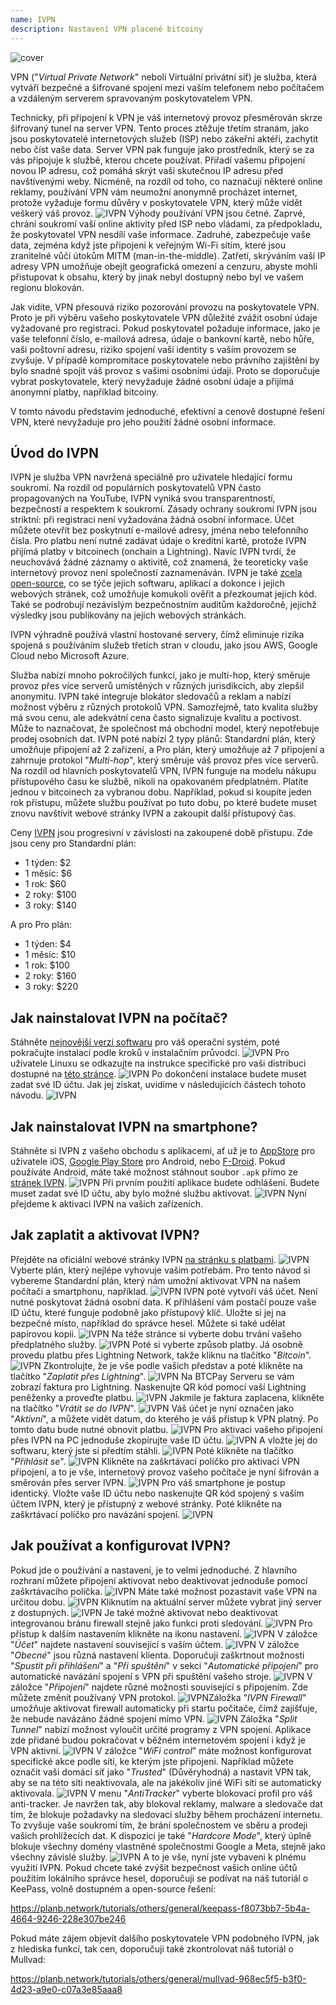 ```yaml
---
name: IVPN
description: Nastavení VPN placené bitcoiny
---
```

![cover](assets/cover.webp)

VPN ("*Virtual Private Network*" neboli Virtuální privátní síť) je služba, která vytváří bezpečné a šifrované spojení mezi vaším telefonem nebo počítačem a vzdáleným serverem spravovaným poskytovatelem VPN.

Technicky, při připojení k VPN je váš internetový provoz přesměrován skrze šifrovaný tunel na server VPN. Tento proces ztěžuje třetím stranám, jako jsou poskytovatelé internetových služeb (ISP) nebo zákeřní aktéři, zachytit nebo číst vaše data. Server VPN pak funguje jako prostředník, který se za vás připojuje k službě, kterou chcete používat. Přiřadí vašemu připojení novou IP adresu, což pomáhá skrýt vaši skutečnou IP adresu před navštívenými weby. Nicméně, na rozdíl od toho, co naznačují některé online reklamy, používání VPN vám neumožní anonymně procházet internet, protože vyžaduje formu důvěry v poskytovatele VPN, který může vidět veškerý váš provoz.
![IVPN](assets/fr/01.webp)
Výhody používání VPN jsou četné. Zaprvé, chrání soukromí vaší online aktivity před ISP nebo vládami, za předpokladu, že poskytovatel VPN nesdílí vaše informace. Zadruhé, zabezpečuje vaše data, zejména když jste připojeni k veřejným Wi-Fi sítím, které jsou zranitelné vůči útokům MITM (man-in-the-middle). Zatřetí, skrýváním vaší IP adresy VPN umožňuje obejít geografická omezení a cenzuru, abyste mohli přistupovat k obsahu, který by jinak nebyl dostupný nebo byl ve vašem regionu blokován.

Jak vidíte, VPN přesouvá riziko pozorování provozu na poskytovatele VPN. Proto je při výběru vašeho poskytovatele VPN důležité zvážit osobní údaje vyžadované pro registraci. Pokud poskytovatel požaduje informace, jako je vaše telefonní číslo, e-mailová adresa, údaje o bankovní kartě, nebo hůře, vaši poštovní adresu, riziko spojení vaší identity s vaším provozem se zvyšuje. V případě kompromitace poskytovatele nebo právního zajištění by bylo snadné spojit váš provoz s vašimi osobními údaji. Proto se doporučuje vybrat poskytovatele, který nevyžaduje žádné osobní údaje a přijímá anonymní platby, například bitcoiny.

V tomto návodu představím jednoduché, efektivní a cenově dostupné řešení VPN, které nevyžaduje pro jeho použití žádné osobní informace.

## Úvod do IVPN

IVPN je služba VPN navržená speciálně pro uživatele hledající formu soukromí. Na rozdíl od populárních poskytovatelů VPN často propagovaných na YouTube, IVPN vyniká svou transparentností, bezpečností a respektem k soukromí.
Zásady ochrany soukromí IVPN jsou striktní: při registraci není vyžadována žádná osobní informace. Účet můžete otevřít bez poskytnutí e-mailové adresy, jména nebo telefonního čísla. Pro platbu není nutné zadávat údaje o kreditní kartě, protože IVPN přijímá platby v bitcoinech (onchain a Lightning). Navíc IVPN tvrdí, že neuchovává žádné záznamy o aktivitě, což znamená, že teoreticky vaše internetový provoz není společností zaznamenáván.
IVPN je také [zcela open-source](https://github.com/ivpn), co se týče jejich softwaru, aplikací a dokonce i jejich webových stránek, což umožňuje komukoli ověřit a přezkoumat jejich kód. Také se podrobují nezávislým bezpečnostním auditům každoročně, jejichž výsledky jsou publikovány na jejich webových stránkách.

IVPN výhradně používá vlastní hostované servery, čímž eliminuje rizika spojená s používáním služeb třetích stran v cloudu, jako jsou AWS, Google Cloud nebo Microsoft Azure.

Služba nabízí mnoho pokročilých funkcí, jako je multi-hop, který směruje provoz přes více serverů umístěných v různých jurisdikcích, aby zlepšil anonymitu. IVPN také integruje blokátor sledovačů a reklam a nabízí možnost výběru z různých protokolů VPN.
Samozřejmě, tato kvalita služby má svou cenu, ale adekvátní cena často signalizuje kvalitu a poctivost. Může to naznačovat, že společnost má obchodní model, který nepotřebuje prodej osobních dat. IVPN poté nabízí 2 typy plánů: Standardní plán, který umožňuje připojení až 2 zařízení, a Pro plán, který umožňuje až 7 připojení a zahrnuje protokol "*Multi-hop*", který směruje váš provoz přes více serverů.
Na rozdíl od hlavních poskytovatelů VPN, IVPN funguje na modelu nákupu přístupového času ke službě, nikoli na opakovaném předplatném. Platíte jednou v bitcoinech za vybranou dobu. Například, pokud si koupíte jeden rok přístupu, můžete službu používat po tuto dobu, po které budete muset znovu navštívit webové stránky IVPN a zakoupit další přístupový čas.

Ceny [IVPN](https://www.ivpn.net/en/pricing/) jsou progresivní v závislosti na zakoupené době přístupu. Zde jsou ceny pro Standardní plán:
- 1 týden: $2
- 1 měsíc: $6
- 1 rok: $60
- 2 roky: $100
- 3 roky: $140

A pro Pro plán:
- 1 týden: $4
- 1 měsíc: $10
- 1 rok: $100
- 2 roky: $160
- 3 roky: $220

## Jak nainstalovat IVPN na počítač?
Stáhněte [nejnovější verzi softwaru](https://www.ivpn.net/en/apps-windows/) pro váš operační systém, poté pokračujte instalací podle kroků v instalačním průvodci. ![IVPN](assets/notext/02.webp)
Pro uživatele Linuxu se odkazujte na instrukce specifické pro vaši distribuci dostupné na [této stránce](https://www.ivpn.net/en/apps-linux/).
![IVPN](assets/notext/03.webp)
Po dokončení instalace budete muset zadat své ID účtu. Jak jej získat, uvidíme v následujících částech tohoto návodu.
![IVPN](assets/notext/04.webp)
## Jak nainstalovat IVPN na smartphone?

Stáhněte si IVPN z vašeho obchodu s aplikacemi, ať už je to [AppStore](https://apps.apple.com/us/app/ivpn-secure-vpn-for-privacy/id1193122683) pro uživatele iOS, [Google Play Store](https://play.google.com/store/apps/details?id=net.ivpn.client) pro Android, nebo [F-Droid](https://f-droid.org/en/packages/net.ivpn.client). Pokud používáte Android, máte také možnost stáhnout soubor `.apk` přímo ze [stránek IVPN](https://www.ivpn.net/en/apps-android/).
![IVPN](assets/notext/05.webp)
Při prvním použití aplikace budete odhlášeni. Budete muset zadat své ID účtu, aby bylo možné službu aktivovat.
![IVPN](assets/notext/06.webp)
Nyní přejdeme k aktivaci IVPN na vašich zařízeních.

## Jak zaplatit a aktivovat IVPN?

Přejděte na oficiální webové stránky IVPN [na stránku s platbami](https://www.ivpn.net/en/pricing/).
![IVPN](assets/notext/07.webp)
Vyberte plán, který nejlépe vyhovuje vašim potřebám. Pro tento návod si vybereme Standardní plán, který nám umožní aktivovat VPN na našem počítači a smartphonu, například.
![IVPN](assets/notext/08.webp)
IVPN poté vytvoří váš účet. Není nutné poskytovat žádná osobní data. K přihlášení vám postačí pouze vaše ID účtu, které funguje podobně jako přístupový klíč. Uložte si jej na bezpečné místo, například do správce hesel. Můžete si také udělat papírovou kopii. ![IVPN](assets/notext/09.webp)
Na téže stránce si vyberte dobu trvání vašeho předplatného služby.
![IVPN](assets/notext/10.webp)
Poté si vyberte způsob platby. Já osobně provedu platbu přes Lightning Network, takže kliknu na tlačítko "*Bitcoin*".
![IVPN](assets/notext/11.webp)
Zkontrolujte, že je vše podle vašich představ a poté klikněte na tlačítko "*Zaplatit přes Lightning*".
![IVPN](assets/notext/12.webp)
Na BTCPay Serveru se vám zobrazí faktura pro Lightning. Naskenujte QR kód pomocí vaší Lightning peněženky a proveďte platbu.
![IVPN](assets/notext/13.webp) Jakmile je faktura zaplacena, klikněte na tlačítko "*Vrátit se do IVPN*".
![IVPN](assets/notext/14.webp)
Váš účet je nyní označen jako "*Aktivní*", a můžete vidět datum, do kterého je váš přístup k VPN platný. Po tomto datu bude nutné obnovit platbu.
![IVPN](assets/notext/15.webp)
Pro aktivaci vašeho připojení přes IVPN na PC jednoduše zkopírujte vaše ID účtu.
![IVPN](assets/notext/16.webp)
A vložte jej do softwaru, který jste si předtím stáhli.
![IVPN](assets/notext/17.webp)
Poté klikněte na tlačítko "*Přihlásit se*".
![IVPN](assets/notext/18.webp)
Klikněte na zaškrtávací políčko pro aktivaci VPN připojení, a to je vše, internetový provoz vašeho počítače je nyní šifrován a směrován přes server IVPN.
![IVPN](assets/notext/19.webp)
Pro váš smartphone je postup identický. Vložte vaše ID účtu nebo naskenujte QR kód spojený s vaším účtem IVPN, který je přístupný z webové stránky. Poté klikněte na zaškrtávací políčko pro navázání spojení.
![IVPN](assets/notext/20.webp)
## Jak používat a konfigurovat IVPN?

Pokud jde o používání a nastavení, je to velmi jednoduché. Z hlavního rozhraní můžete připojení aktivovat nebo deaktivovat jednoduše pomocí zaškrtávacího políčka.
![IVPN](assets/notext/21.webp)
Máte také možnost pozastavit vaše VPN na určitou dobu.
![IVPN](assets/notext/22.webp)
Kliknutím na aktuální server můžete vybrat jiný server z dostupných.
![IVPN](assets/notext/23.webp)
Je také možné aktivovat nebo deaktivovat integrovanou bránu firewall stejně jako funkci proti sledování.
![IVPN](assets/notext/24.webp)
Pro přístup k dalším nastavením klikněte na ikonu nastavení.
![IVPN](assets/notext/25.webp)
V záložce "*Účet*" najdete nastavení související s vaším účtem.
![IVPN](assets/notext/26.webp)
V záložce "*Obecné*" jsou různá nastavení klienta. Doporučuji zaškrtnout možnosti "*Spustit při přihlášení*" a "*Při spuštění*" v sekci "*Automatické připojení*" pro automatické navázání spojení s VPN při spuštění vašeho stroje.
![IVPN](assets/notext/27.webp)
V záložce "*Připojení*" najdete různé možnosti související s připojením. Zde můžete změnit používaný VPN protokol.
![IVPN](assets/notext/28.webp)Záložka "*IVPN Firewall*" umožňuje aktivovat firewall automaticky při startu počítače, čímž zajišťuje, že nebude navázáno žádné spojení mimo VPN.
![IVPN](assets/notext/29.webp)
Záložka "*Split Tunnel*" nabízí možnost vyloučit určité programy z VPN spojení. Aplikace zde přidané budou pokračovat v běžném internetovém spojení i když je VPN aktivní.
![IVPN](assets/notext/30.webp)
V záložce "*WiFi control*" máte možnost konfigurovat specifické akce podle sítí, ke kterým jste připojeni. Například můžete označit vaši domácí síť jako "*Trusted*" (Důvěryhodná) a nastavit VPN tak, aby se na této síti neaktivovala, ale na jakékoliv jiné WiFi síti se automaticky aktivovala.
![IVPN](assets/notext/31.webp)
V menu "*AntiTracker*" vyberte blokovací profil pro váš anti-tracker. Je navržen tak, aby blokoval reklamy, malware a sledovače dat tím, že blokuje požadavky na sledovací služby během procházení internetu. To zvyšuje vaše soukromí tím, že brání společnostem ve sběru a prodeji vašich prohlížecích dat. K dispozici je také "*Hardcore Mode*", který úplně blokuje všechny domény vlastněné společnostmi Google a Meta, stejně jako všechny závislé služby.
![IVPN](assets/notext/32.webp)
A to je vše, nyní jste vybaveni k plnému využití IVPN. Pokud chcete také zvýšit bezpečnost vašich online účtů použitím lokálního správce hesel, doporučuji se podívat na náš tutoriál o KeePass, volně dostupném a open-source řešení:

https://planb.network/tutorials/others/general/keepass-f8073bb7-5b4a-4664-9246-228e307be246

Pokud máte zájem objevit dalšího poskytovatele VPN podobného IVPN, jak z hlediska funkcí, tak cen, doporučuji také zkontrolovat náš tutoriál o Mullvad:

https://planb.network/tutorials/others/general/mullvad-968ec5f5-b3f0-4d23-a9e0-c07a3e85aaa8